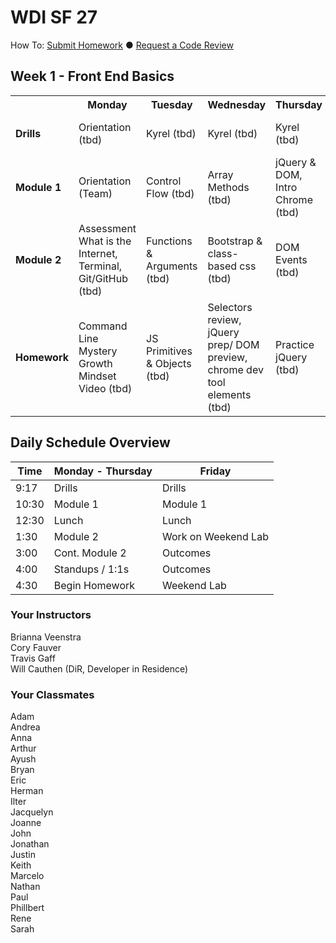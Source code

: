 # WDI SF 27

How To: <a href="https://github.com/SF-WDI-LABS/shared_modules/blob/master/how-to/homework-submission.md" target="blank">Submit Homework</a> ● <a href="https://github.com/SF-WDI-LABS/shared_modules/blob/master/how-to/request-a-code-review.md" target="blank">Request a Code Review</a>

## Week 1 - Front End Basics
<table>
  <tr>
    <th><!-- BLANK --></th>
    <th>Monday</th>
    <th>Tuesday</th>
    <th>Wednesday</th>
    <th>Thursday</th>
    <th>Friday</th>
  </tr>
  <tr>
    <td><strong>Drills</strong></td>
    <td> <!-- Week 1 - Monday Drill -->
      Orientation
      (tbd)
    </td>
    <td> <!-- Week 1 - Tuesday Drill -->
      Kyrel
      (tbd)
    </td>
    <td> <!-- Week 1 - Wednesday Drill -->
      Kyrel
      (tbd)
    </td>
    <td> <!-- Week 1 - Thursday Drill -->
      Kyrel
      (tbd)
    </td>
    <td> <!-- Week 1 - Friday Review -->
      Extend Kyrel
      (team)
    </td>
  </tr>
  <tr>
    <td><strong>Module 1</strong></td>
    <td> <!-- Week 1 - Monday Morning Module -->
      Orientation
      (Team)
    </td>
    <td> <!-- Week 1 - Tuesday Morning Module -->
      Control Flow
      (tbd)
    </td>
    <td> <!-- Week 1 - Wednesday Morning Module -->
      Array Methods
      (tbd)
    </td>
    <td> <!-- Week 1 - Thursday Morning Module -->
      jQuery & DOM, Intro Chrome
      (tbd)
    </td>
    <td> <!-- Week 1 - Friday Morning Module -->
      Review
      (team)
    </td>
  </tr>
  <tr>
    <td><strong>Module 2</strong></td>
    <td> <!-- Week 1 - Monday Afternoon Module -->
      Assessment
      <br>
      What is the Internet, Terminal, Git/GitHub
      (tbd)
    </td>
    <td> <!-- Week 1 - Tuesday Afternoon Module -->
      Functions & Arguments
      (tbd)
    </td>
    <td> <!-- Week 1 - Wednesday Afternoon Module -->
      Bootstrap & class-based css
      (tbd)
    </td>
    <td> <!-- Week 1 - Thursday Afternoon Module -->
      DOM Events
      (tbd)
    </td>
    <td> <!-- Week 1 - Friday Afternoon / Weekend Lab -->
      Outcomes / Tic-Tac-Toe Weekend Lab
      (tbd)
    </td>
  </tr>
  <tr>
    <td><strong>Homework</strong></td>
    <td> <!-- Week 1 - Monday Homework -->
      Command Line Mystery
      <br>
      Growth Mindset Video
      (tbd)
    </td>
    <td> <!-- Week 1 - Tuesday Homework -->
      JS Primitives & Objects
      (tbd)
    </td>
    <td> <!-- Week 1 - Wednesday Homework -->
      Selectors review, jQuery prep/ DOM preview, chrome dev tool elements
      (tbd)
    </td>
    <td> <!-- Week 1 - Thursday Homework -->
      Practice jQuery
      (tbd)
    </td>
    <td> <!-- Week 1 - Friday -->
      <!-- BLANK -->
    </td>
  </tr>
</table>


## Daily Schedule Overview

Time | Monday - Thursday | Friday |
----- | -------- | -----
9:17  | Drills | Drills
10:30 | Module 1 | Module 1
12:30 | Lunch | Lunch
1:30 | Module 2 | Work on Weekend Lab
3:00 | Cont. Module 2 | Outcomes
4:00 | Standups / 1:1s | Outcomes
4:30 | Begin Homework | Weekend Lab

### Your Instructors
Brianna Veenstra <br>
Cory Fauver <br>
Travis Gaff <br>
Will Cauthen (DiR, Developer in Residence)

### Your Classmates
Adam <br>
Andrea <br>
Anna <br>
Arthur <br>
Ayush <br>
Bryan <br>
Eric <br>
Herman <br>
Ilter <br>
Jacquelyn <br>
Joanne <br>
John <br>
Jonathan <br>
Justin <br>
Keith <br>
Marcelo <br>
Nathan <br>
Paul <br>
Phillbert <br>
Rene <br>
Sarah <br>
